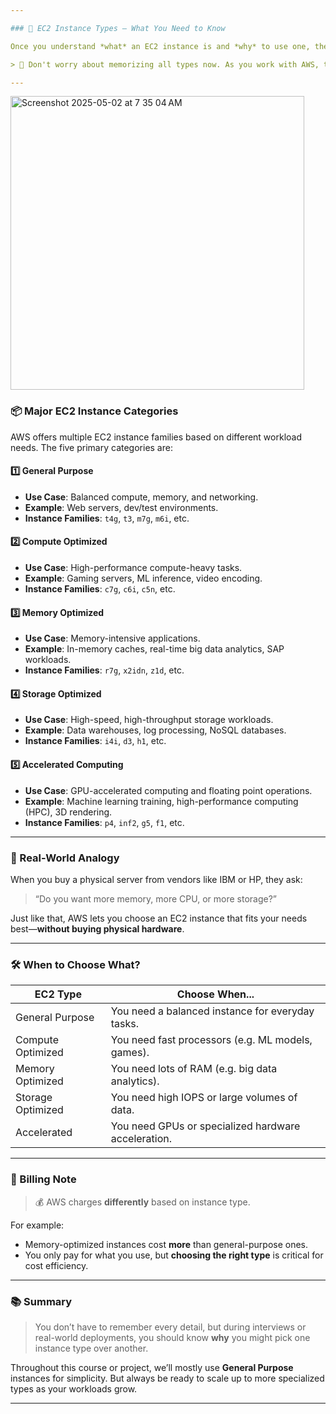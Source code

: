 ```yaml
---

### 🧠 EC2 Instance Types – What You Need to Know

Once you understand *what* an EC2 instance is and *why* to use one, the next step is knowing the **types** of EC2 instances available—and when to use each.

> 🔑 Don't worry about memorizing all types now. As you work with AWS, these will become familiar.

---
```

<img width="470" alt="Screenshot 2025-05-02 at 7 35 04 AM" src="https://github.com/user-attachments/assets/0187e689-9c6a-4b5c-b449-551f2133993d" />

### 📦 Major EC2 Instance Categories

AWS offers multiple EC2 instance families based on different workload needs. The five primary categories are:

#### 1️⃣ General Purpose
- **Use Case**: Balanced compute, memory, and networking.
- **Example**: Web servers, dev/test environments.
- **Instance Families**: `t4g`, `t3`, `m7g`, `m6i`, etc.

#### 2️⃣ Compute Optimized
- **Use Case**: High-performance compute-heavy tasks.
- **Example**: Gaming servers, ML inference, video encoding.
- **Instance Families**: `c7g`, `c6i`, `c5n`, etc.

#### 3️⃣ Memory Optimized
- **Use Case**: Memory-intensive applications.
- **Example**: In-memory caches, real-time big data analytics, SAP workloads.
- **Instance Families**: `r7g`, `x2idn`, `z1d`, etc.

#### 4️⃣ Storage Optimized
- **Use Case**: High-speed, high-throughput storage workloads.
- **Example**: Data warehouses, log processing, NoSQL databases.
- **Instance Families**: `i4i`, `d3`, `h1`, etc.

#### 5️⃣ Accelerated Computing
- **Use Case**: GPU-accelerated computing and floating point operations.
- **Example**: Machine learning training, high-performance computing (HPC), 3D rendering.
- **Instance Families**: `p4`, `inf2`, `g5`, `f1`, etc.

---

### 🎯 Real-World Analogy

When you buy a physical server from vendors like IBM or HP, they ask:
> “Do you want more memory, more CPU, or more storage?”

Just like that, AWS lets you choose an EC2 instance that fits your needs best—**without buying physical hardware**.

---

### 🛠 When to Choose What?

| EC2 Type          | Choose When... |
|------------------|----------------|
| General Purpose   | You need a balanced instance for everyday tasks. |
| Compute Optimized | You need fast processors (e.g. ML models, games). |
| Memory Optimized  | You need lots of RAM (e.g. big data analytics). |
| Storage Optimized | You need high IOPS or large volumes of data. |
| Accelerated       | You need GPUs or specialized hardware acceleration. |

---

### 🧾 Billing Note

> 💰 AWS charges **differently** based on instance type.

For example:
- Memory-optimized instances cost **more** than general-purpose ones.
- You only pay for what you use, but **choosing the right type** is critical for cost efficiency.

---

### 📚 Summary

> You don’t have to remember every detail, but during interviews or real-world deployments, you should know **why** you might pick one instance type over another.

Throughout this course or project, we’ll mostly use **General Purpose** instances for simplicity. But always be ready to scale up to more specialized types as your workloads grow.

---

